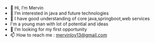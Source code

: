 - 👋 Hi, I’m Mervin 
- 👀 I’m interested in java and future technologies
- 🌱 I have good understanding of core java,springboot,web services
-    I'm a young man with lot of potential and ideas
- 💞️ I’m looking for my first opportunity
- 📫 How to reach me : mervinloy13@gmail.com 

<!---
mervinloy/mervinloy is a ✨ special ✨ repository because its `README.md` (this file) appears on your GitHub profile.
You can click the Preview link to take a look at your changes.
--->
